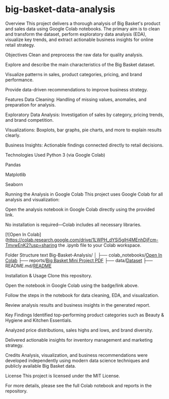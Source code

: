 # big-basket-data-analysis
Overview
This project delivers a thorough analysis of Big Basket's product and sales data using Google Colab notebooks. The primary aim is to clean and transform the dataset, perform exploratory data analysis (EDA), visualize key trends, and extract actionable business insights for online retail strategy.

Objectives
Clean and preprocess the raw data for quality analysis.

Explore and describe the main characteristics of the Big Basket dataset.

Visualize patterns in sales, product categories, pricing, and brand performance.

Provide data-driven recommendations to improve business strategy.

Features
Data Cleaning: Handling of missing values, anomalies, and preparation for analysis.

Exploratory Data Analysis: Investigation of sales by category, pricing trends, and brand competition.

Visualizations: Boxplots, bar graphs, pie charts, and more to explain results clearly.

Business Insights: Actionable findings connected directly to retail decisions.

Technologies Used
Python 3 (via Google Colab)

Pandas

Matplotlib

Seaborn

Running the Analysis in Google Colab
This project uses Google Colab for all analysis and visualization:

Open the analysis notebook in Google Colab directly using the provided link.

No installation is required—Colab includes all necessary libraries.

[![Open In Colab](https://colab.research.google.com/drive/1LWPH_dYSi5glH4MEnhDjFcm-TmvwEnK2?usp=sharing the .ipynb file to your Colab workspace.

Folder Structure
text
Big-Basket-Analysis/
│
├── colab_notebooks/[Open In Colab](https://colab.research.google.com/drive/1LWPH_dYSi5glH4MEnhDjFcm-TmvwEnK2?usp=sharing) 
├── reports/[Big Basket Mini Project PDF](https://drive.google.com/file/d/13pk0JXmTWzsi5G_JXhrg10TWCekHLjsw/view?usp=sharing)
├── data/[Dataset](https://drive.google.com/file/d/1spSiB071Lqf8nQzC2blGuZ4tco9DlKo1/view?usp=sharing)
├── README.md/[README](README.md)

Installation & Usage
Clone this repository.

Open the notebook in Google Colab using the badge/link above.

Follow the steps in the notebook for data cleaning, EDA, and visualization.

Review analysis results and business insights in the generated report.

Key Findings
Identified top-performing product categories such as Beauty & Hygiene and Kitchen Essentials.

Analyzed price distributions, sales highs and lows, and brand diversity.

Delivered actionable insights for inventory management and marketing strategy.

Credits
Analysis, visualization, and business recommendations were developed independently using modern data science techniques and publicly available Big Basket data.

License
This project is licensed under the MIT License.

For more details, please see the full Colab notebook and reports in the repository.
